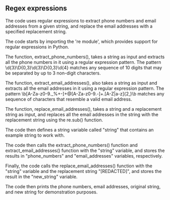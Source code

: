 
## Regex expressions

The code uses regular expressions to extract phone numbers and email addresses from a given string, and replace the email addresses with a specified replacement string.

The code starts by importing the 're module', which provides support for regular expressions in Python.

The function, extract_phone_numbers(), takes a string as input and extracts all the phone numbers in it using a regular expression pattern. The pattern \d{3}\D{0,3}\d{3}\D{0,3}\d{4} matches any sequence of 10 digits that may be separated by up to 3 non-digit characters.

The function, extract_email_addresses(), also takes a string as input and extracts all the email addresses in it using a regular expression pattern. The pattern \b[A-Za-z0-9._%+-]+@[A-Za-z0-9.-]+\.[A-Z|a-z]{2,}\b matches any sequence of characters that resemble a valid email address.

The function, replace_email_addresses(), takes a string and a replacement string as input, and replaces all the email addresses in the string with the replacement string using the re.sub() function.

The code then defines a string variable called "string" that contains an example string to work with.

The code then calls the extract_phone_numbers() function and extract_email_addresses() function with the "string" variable, and stores the results in "phone_numbers" and "email_addresses" variables, respectively.

Finally, the code calls the replace_email_addresses() function with the "string" variable and the replacement string "[REDACTED]", and stores the result in the "new_string" variable.

The code then prints the phone numbers, email addresses, original string, and new string for demonstration purposes.